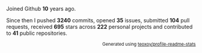 Joined Github **10** years ago.

Since then I pushed **3240** commits, opened **35** issues, submitted **104** pull requests, received **695** stars across **222** personal projects and contributed to **41** public repositories.

<p align="right"><sub>Generated using <a href="https://github.com/marketplace/actions/profile-readme-stats">teoxoy/profile-readme-stats</a></sub></p>
